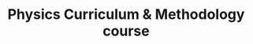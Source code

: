 ---
tag: physics-cm
permalink: "/category/physics-cm"
title: "Physics Curriculum & Methodology course"
---